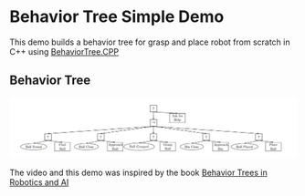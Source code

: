 # Behavior Tree Simple Demo
This demo builds a behavior tree  for grasp and place robot from scratch in C++ using [BehaviorTree.CPP](https://www.behaviortree.dev/)

## Behavior Tree
![bt_simple_pick](../../images/bt_grasp_and_place_robot.png)


The video and this demo was inspired by the book [Behavior Trees in Robotics and AI](https://arxiv.org/abs/1709.00084)